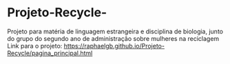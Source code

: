 # Projeto-Recycle-
Projeto para matéria de linguagem estrangeira e disciplina de biologia, junto do grupo do segundo ano de administração sobre mulheres na reciclagem
Link para o projeto: https://raphaelgb.github.io/Projeto-Recycle/pagina_principal.html

